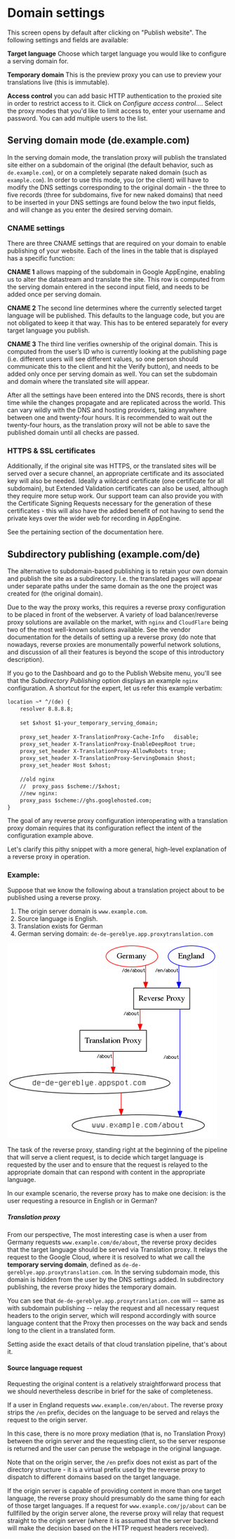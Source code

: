# Domain settings

This screen opens by default after clicking on "Publish website". The following settings and fields are available:

**Target language** Choose which target language you would like to configure a serving domain for.

**Temporary domain** This is the preview proxy you can use to preview your translations live (this is immutable).

**Access control** you can add basic HTTP authentication to the proxied site in order to restrict access to it. Click on _Configure access control..._. Select the proxy modes that you'd like to limit access to, enter your username and password. You can add multiple users to the list.

## Serving domain mode (de.example.com)

In the serving domain mode, the translation proxy will publish the translated site either on a subdomain of the original (the default behavior, such as `de.example.com`), or on a completely separate naked domain (such as `example.com`). In order to use this mode, you (or the client) will have to modify the DNS settings corresponding to the original domain - the three to five records (three for subdomains, five for new naked domains) that need to be inserted in your DNS settings are found below the two input fields, and will change as you enter the desired serving domain.

### CNAME settings

There are three CNAME settings that are required on your domain to enable publishing of your website. Each of the lines in the table that is displayed has a specific function:

**CNAME 1** allows mapping of the subdomain in Google AppEngine, enabling us to alter the datastream and translate the site. This row is computed from the serving domain entered in the second input field, and needs to be added once per serving domain.

**CNAME 2** The second line determines where the currently selected target language will be published. This defaults to the language code, but you are not obligated to keep it that way. This has to be entered separately for every target language you publish.

**CNAME 3** The third line verifies ownership of the original domain. This is computed from the user’s ID who is currently looking at the publishing page (i.e. different users will see different values, so one person should communicate this to the client and hit the Verify button), and needs to be added only once per serving domain as well. You can set the subdomain and domain where the translated site will appear.

After all the settings have been entered into the DNS records, there is short time while the changes propagate and are replicated across the world. This can vary wildly with the DNS and hosting providers, taking anywhere between one and twenty-four hours. It is recommended to wait out the twenty-four hours, as the translation proxy will not be able to save the published domain until all checks are passed.

### HTTPS & SSL certificates

Additionally, if the original site was HTTPS, or the translated sites will be served over a secure channel, an appropriate certificate and its associated key will also be needed. Ideally a wildcard certificate (one certificate for all subdomain), but Extended Validation certificates can also be used, although they require more setup work. Our support team can also provide you with the Certificate Signing Requests necessary for the generation of these certificates - this will also have the added benefit of not having to send the private keys over the wider web for recording in AppEngine.

See the pertaining section of the documentation here.

## Subdirectory publishing (example.com/de)

The alternative to subdomain-based publishing is to retain your own domain and publish the site as a subdirectory. I.e. the translated pages will appear under separate paths under the same domain as the one the project was created for (the original domain). 

Due to the way the proxy works, this requires a reverse proxy configuration to be placed in front of the webserver. A variety of load balancer/reverse proxy solutions are available on the market, with `nginx` and `CloudFlare` being two of the most well-known solutions available. See the vendor documentation for the details of setting up a reverse proxy (do note that nowadays, reverse proxies are monumentally powerful network solutions, and discussion of all their features is beyond the scope of this introductory description).

If you go to the Dashboard and go to the Publish Website menu, you'll see that the *Subdirectory Publishing* option displays an example `nginx` configuration. A shortcut for the expert, let us refer this example verbatim:

```
location ~* ^/(de) {
    resolver 8.8.8.8;

    set $xhost $1-your_temporary_serving_domain;

    proxy_set_header X-TranslationProxy-Cache-Info   disable;
    proxy_set_header X-TranslationProxy-EnableDeepRoot true;
    proxy_set_header X-TranslationProxy-AllowRobots true;
    proxy_set_header X-TranslationProxy-ServingDomain $host;
    proxy_set_header Host $xhost;

    //old nginx
    //  proxy_pass $scheme://$xhost;
    //new nginx:
    proxy_pass $scheme://ghs.googlehosted.com;
}
```

The goal of any reverse proxy configuration interoperating with a translation proxy domain requires that its configuration reflect the intent of the configuration example above.

Let's clarify this pithy snippet with a more general, high-level explanation of a reverse proxy in operation.

### Example:

Suppose that we know the following about a translation project about to be published using a reverse proxy.

1. The origin server domain is `www.example.com`.
2. Source language is English.
3. Translation exists for German
4. German serving domain: `de-de-gereblye.app.proxytranslation.com`

![Reverse proxy setup](/img/dot-graphs/reverse-proxy.png)

The task of the reverse proxy, standing right at the beginning of the pipeline that will serve a client request, is to decide which target language is requested by the user and to ensure that the request is relayed to the appropriate domain that can respond with content in the appropriate language. 

In our example scenario, the reverse proxy has to make one decision: is the user requesting a resource in English or in German?

##### Translation proxy

From our perspective, The most interesting case is when a user from Germany requests `www.example.com/de/about`, the reverse proxy decides that the target language should be served via Translation proxy. It relays the request to the Google Cloud, where it is resolved to what we call the **temporary serving domain**, defined as `de-de-gereblye.app.proxytranslation.com`. In the serving subdomain mode, this domain is hidden from the user by the DNS settings added. In subdirectory publishing, the reverse proxy hides the temporary domain.

You can see that `de-de-gereblye.app.proxytranslation.com` will -- same as with subdomain publishing -- relay the request and all necessary request headers to the origin server, which will respond accordingly with source language content that the Proxy then processes on the way back and sends long to the client in a translated form.

Setting aside the exact details of that cloud translation pipeline, that's about it.

#### Source language request

Requesting the original content is a relatively straightforward process that we should nevertheless describe in brief for the sake of completeness.

If a user in England requests `www.example.com/en/about`. The reverse proxy strips the `/en` prefix, decides on the language to be served and relays the request to the origin server. 

In this case, there is no more proxy mediation (that is, no Translation Proxy) between the origin server and the requesting client, so the server response is returned and the user can peruse the webpage in the original language.

Note that on the origin server, the `/en` prefix does not exist as part of the directory structure - it is a virtual prefix used by the reverse proxy to dispatch to different domains based on the target language.

If the origin server is capable of providing content in more than one target language, the reverse proxy should presumably do the same thing for each of those target languages. If a request for `www.example.com/jp/about` can be fullfilled by the origin server alone, the reverse proxy will relay that request straight to the origin server (where it is assumed that the server backend will make the decision based on the HTTP request headers received).
